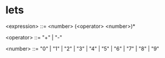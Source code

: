 # lets

\<expression\> ::= \<number\> \(\<operator\> \<number\>\)*

\<operator\> ::= "+" | "-"

\<number\> ::= "0" | "1" | "2" | "3" | "4" | "5" | "6" | "7" | "8" | "9"
